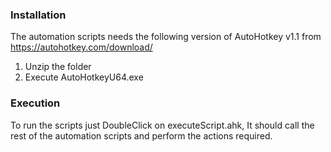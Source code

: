 ### Installation

The automation scripts needs the following version of AutoHotkey v1.1 from https://autohotkey.com/download/

1. Unzip the folder
2. Execute AutoHotkeyU64.exe

### Execution

To run the scripts just DoubleClick on executeScript.ahk, It should call the rest of the automation scripts and perform the actions required.
